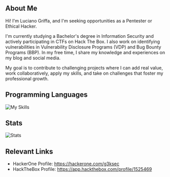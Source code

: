 ## About Me

Hi! I'm Luciano Griffa, and I'm seeking opportunities as a Pentester or Ethical Hacker.

I'm currently studying a Bachelor's degree in Information Security and actively participating in CTFs on Hack The Box. I also work on identifying vulnerabilities in Vulnerability Disclosure Programs (VDP) and Bug Bounty Programs (BBP). In my free time, I share my knowledge and experiences on my blog and social media.

My goal is to contribute to challenging projects where I can add real value, work collaboratively, apply my skills, and take on challenges that foster my professional growth.

## Programming Languages
![My Skills](https://skillicons.dev/icons?i=js,python,bash&theme=dark)
## Stats
![Stats](http://github-profile-summary-cards.vercel.app/api/cards/profile-details?username=lucianogriffa&theme=gruvbox)
## Relevant Links
- HackerOne Profile: https://hackerone.com/g3ksec
- HackTheBox Profile: https://app.hackthebox.com/profile/1525469


<!--
## TryHackMeBadge
<img src="https://tryhackme-badges.s3.amazonaws.com/G3kSec.png" alt="Your Image Badge" />
-->
